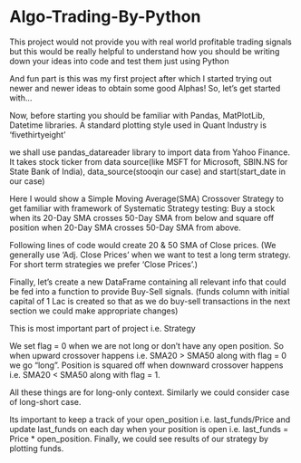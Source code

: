 # Algo-Trading-By-Python
This project would not provide you with real world profitable trading signals but this would be really helpful to understand how you should be writing down your ideas into code and test them just using Python

And fun part is this was my first project after which I started trying out newer and newer ideas to obtain some good Alphas! So, let’s get started with…

Now, before starting you should be familiar with Pandas, MatPlotLib, Datetime libraries. A standard plotting style used in Quant Industry is ‘fivethirtyeight’

we shall use pandas_datareader library to import data from Yahoo Finance. It takes stock ticker from data source(like MSFT for Microsoft, SBIN.NS for State Bank of India), data_source(stooqin our case) and start(start_date in our case)

Here I would show a Simple Moving Average(SMA) Crossover Strategy to get familiar with framework of Systematic Strategy testing:
Buy a stock when its 20-Day SMA crosses 50-Day SMA from below and square off position when 20-Day SMA crosses 50-Day SMA from above.

Following lines of code would create 20 & 50 SMA of Close prices.
(We generally use ‘Adj. Close Prices’ when we want to test a long term strategy. For short term strategies we prefer ‘Close Prices’.)

Finally, let’s create a new DataFrame containing all relevant info that could be fed into a function to provide Buy-Sell signals.
(funds column with initial capital of 1 Lac is created so that as we do buy-sell transactions in the next section we could make appropriate changes)

This is most important part of project i.e. Strategy

We set flag = 0 when we are not long or don’t have any open position. So when upward crossover happens i.e. SMA20 > SMA50 along with flag = 0 we go “long”.
Position is squared off when downward crossover happens i.e. SMA20 < SMA50 along with flag = 1.

All these things are for long-only context. Similarly we could consider case of long-short case.

Its important to keep a track of your open_position i.e. last_funds/Price and update last_funds on each day when your position is open i.e. last_funds = Price * open_position.
Finally, we could see results of our strategy by plotting funds.
